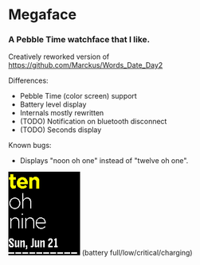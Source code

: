 Megaface
========

### A Pebble Time watchface that I like.

Creatively reworked version of https://github.com/Marckus/Words_Date_Day2

Differences:
 - Pebble Time (color screen) support
 - Battery level display
 - Internals mostly rewritten
 - (TODO) Notification on bluetooth disconnect
 - (TODO) Seconds display

Known bugs:
 - Displays "noon oh one" instead of "twelve oh one".

![Screenshots](/screenshots.gif?raw=true "Screenshots")
(battery full/low/critical/charging)
